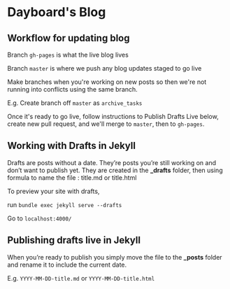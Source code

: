 # Dayboard's Blog

## Workflow for updating blog

Branch `gh-pages` is what the live blog lives

Branch `master` is where we push any blog updates staged to go live

Make branches when you're working on new posts so then we're not running into conflicts using the same branch.

E.g. Create branch off `master` as `archive_tasks`

Once it's ready to go live, follow instructions to Publish Drafts Live below, create new pull request, and we'll merge to `master`, then to `gh-pages`.

## Working with Drafts in Jekyll

Drafts are posts without a date. They’re posts you’re still working on and don’t want to publish yet. They are created in the **_drafts** folder, then using formula to name the file : title.md or title.html

To preview your site with drafts,

run `bundle exec jekyll serve --drafts`

Go to `localhost:4000/`

## Publishing drafts live in Jekyll

When you’re ready to publish you simply move the file to the **_posts** folder and rename it to include the current date.

E.g. `YYYY-MM-DD-title.md` or `YYYY-MM-DD-title.html`

